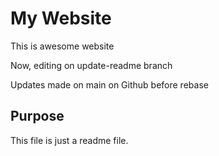# My Website

This is awesome website

Now, editing on update-readme branch

Updates made on main on Github before rebase

## Purpose

This file is just a readme file.
